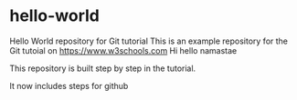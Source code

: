 # hello-world
Hello World repository for Git tutorial
This is an example repository for the Git tutoial on https://www.w3schools.com
Hi hello namastae

This repository is built step by step in the tutorial.

It now includes steps for github
